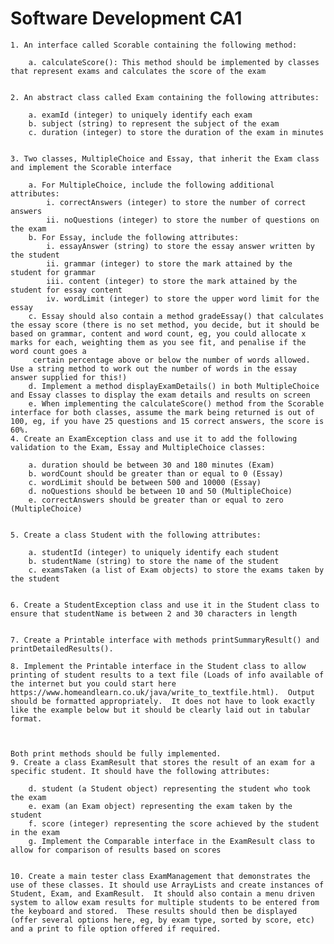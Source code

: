 # Software Development CA1
    1. An interface called Scorable containing the following method:

        a. calculateScore(): This method should be implemented by classes that represent exams and calculates the score of the exam


    2. An abstract class called Exam containing the following attributes:

        a. examId (integer) to uniquely identify each exam
        b. subject (string) to represent the subject of the exam
        c. duration (integer) to store the duration of the exam in minutes


    3. Two classes, MultipleChoice and Essay, that inherit the Exam class and implement the Scorable interface

        a. For MultipleChoice, include the following additional attributes:
            i. correctAnswers (integer) to store the number of correct answers
            ii. noQuestions (integer) to store the number of questions on the exam
        b. For Essay, include the following attributes:
            i. essayAnswer (string) to store the essay answer written by the student
            ii. grammar (integer) to store the mark attained by the student for grammar
            iii. content (integer) to store the mark attained by the student for essay content
            iv. wordLimit (integer) to store the upper word limit for the essay
        c. Essay should also contain a method gradeEssay() that calculates the essay score (there is no set method, you decide, but it should be based on grammar, content and word count, eg, you could allocate x marks for each, weighting them as you see fit, and penalise if the word count goes a
         certain percentage above or below the number of words allowed.  Use a string method to work out the number of words in the essay answer supplied for this!)
        d. Implement a method displayExamDetails() in both MultipleChoice and Essay classes to display the exam details and results on screen
        e. When implementing the calculateScore() method from the Scorable interface for both classes, assume the mark being returned is out of 100, eg, if you have 25 questions and 15 correct answers, the score is 60%.
    4. Create an ExamException class and use it to add the following validation to the Exam, Essay and MultipleChoice classes:

        a. duration should be between 30 and 180 minutes (Exam)
        b. wordCount should be greater than or equal to 0 (Essay)
        c. wordLimit should be between 500 and 10000 (Essay)
        d. noQuestions should be between 10 and 50 (MultipleChoice)
        e. correctAnswers should be greater than or equal to zero (MultipleChoice)


    5. Create a class Student with the following attributes:

        a. studentId (integer) to uniquely identify each student
        b. studentName (string) to store the name of the student
        c. examsTaken (a list of Exam objects) to store the exams taken by the student


    6. Create a StudentException class and use it in the Student class to ensure that studentName is between 2 and 30 characters in length


    7. Create a Printable interface with methods printSummaryResult() and printDetailedResults().

    8. Implement the Printable interface in the Student class to allow printing of student results to a text file (Loads of info available of the internet but you could start here https://www.homeandlearn.co.uk/java/write_to_textfile.html).  Output should be formatted appropriately.  It does not have to look exactly like the example below but it should be clearly laid out in tabular format. 


	
	Both print methods should be fully implemented.
    9. Create a class ExamResult that stores the result of an exam for a specific student. It should have the following attributes:

        d. student (a Student object) representing the student who took the exam
        e. exam (an Exam object) representing the exam taken by the student
        f. score (integer) representing the score achieved by the student in the exam
        g. Implement the Comparable interface in the ExamResult class to allow for comparison of results based on scores


    10. Create a main tester class ExamManagement that demonstrates the use of these classes. It should use ArrayLists and create instances of Student, Exam, and ExamResult.  It should also contain a menu driven system to allow exam results for multiple students to be entered from the keyboard and stored.  These results should then be displayed (offer several options here, eg, by exam type, sorted by score, etc) and a print to file option offered if required.


